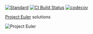 [![Standard](https://img.shields.io/badge/standard-C%2B%2B20-blue.svg?logo=c%2B%2B)](https://en.wikipedia.org/wiki/C%2B%2B#Standardization)
[![CI Build Status](https://github.com/jiku1797/project_euler/actions/workflows/cpp.yml/badge.svg)](https://github.com/jiku1797/project_euler/actions/workflows/cpp.yml)
[![codecov](https://codecov.io/gh/jiku1797/project_euler/graph/badge.svg?token=CX6MFF3LV9)](https://codecov.io/gh/jiku1797/project_euler)

<a href="https://projecteuler.net/" target="_blank">Project Euler</a> solutions

![Project Euler](https://cdn-images-1.medium.com/max/1200/1*0NtkTQD8trRauRfEU2Nmhg.png)
